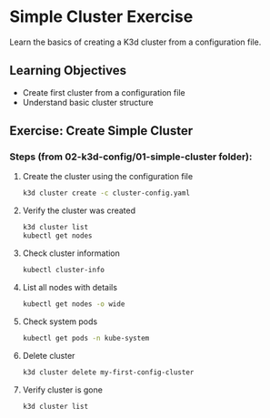 # Simple Cluster Exercise

Learn the basics of creating a K3d cluster from a configuration file.

## Learning Objectives
- Create first cluster from a configuration file
- Understand basic cluster structure

## Exercise: Create Simple Cluster

### Steps (from 02-k3d-config/01-simple-cluster folder):

1. Create the cluster using the configuration file
   ```bash
   k3d cluster create -c cluster-config.yaml
   ```

2. Verify the cluster was created
   ```bash
   k3d cluster list
   kubectl get nodes
   ```

3. Check cluster information
   ```bash
   kubectl cluster-info
   ```

4. List all nodes with details
   ```bash
   kubectl get nodes -o wide
   ```

5. Check system pods
   ```bash
   kubectl get pods -n kube-system
   ```

6. Delete cluster
   ```bash
   k3d cluster delete my-first-config-cluster
   ```

7. Verify cluster is gone
   ```bash
   k3d cluster list
   ```